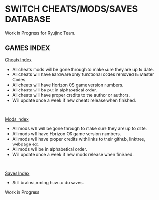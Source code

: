 # SWITCH CHEATS/MODS/SAVES DATABASE 

Work in Progress for Ryujinx Team.


## GAMES INDEX

[Cheats Index](Cheats.md)

- All cheats mods will be gone through to make sure they are up to date.
- All cheats will have hardware only functional codes removed IE Master Codes.
- All cheats will have Horizon OS game version numbers.
- All cheats will be put in alphabetical order.
- All cheats will have proper credits to the author or authors.
- Will update once a week if new cheats release when finished.
</br>

[Mods Index](Mods.md)

- All mods will will be gone through to make sure they are up to date.
- All mods will have Horizon OS game version numbers.
- All mods will have proper credits with links to their github, linktree, webpage etc.
- All mods will be in alphabetical order.
- Will update once a week if new mods release when finished.
</br>

[Saves Index](Saves.md)

- Still brainstorming how to do saves.

Work in Progress

